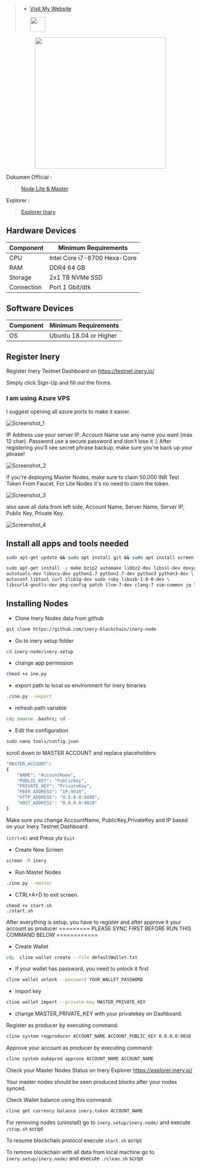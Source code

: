 >- [Visit My Website](https://alfonova.app)<p><img height="40" src="https://raw.githubusercontent.com/Agus1224/NODE_TESTNET/main/arpgr-1srhe-001.ico"></p>
<p align="center">
  
<p align="center">
  <img height="350" height="auto" src="https://cdn.publish0x.com/prod/fs/images/21f6c476e6fccb01abf557a109243f936e510a98d9ede212958a377d95b7ed0f.png">
</p>

Dokumen Official :
> [Node Lite & Master](https://docs.inery.io/docs/category/lite--master-nodes)

Explorer :
> [Explorer Inary](https://explorer.inery.io/ "Explorer Inary")

## Hardware Devices
|  Component  | Minimum Requirements |
| ------------ | ------------ |
| CPU  | Intel Core i7-8700 Hexa-Core  |
| RAM | DDR4 64 GB  |
| Storage  | 2x1 TB NVMe SSD |
| Connection | Port 1 Gbit/dtk |

## Software Devices
|Component | Minimum Requirements  |
| ------------ | ------------ |
| OS |  Ubuntu 18.04 or Higher | 

## Register Inery
Register Inery Testnet Dashboard on https://testnet.inery.io/

Simply click Sign-Up and fill out the forms.

### I am using Azure VPS
I suggest opening all azure ports to make it easier.

![Screenshot_1](https://i.ibb.co/XYPFPZP/photo-6167900902430716670-x.jpg)


IP Address use your server IP.
Account Name use any name you want (max 12 char).
Password use a secure password and don't lose it :)
After registering you'll see secret phrase backup, make sure you're back up your phrase!

![Screenshot_2](https://cdn.publish0x.com/prod/fs/cachedimages/1791573717-ae84a5bd0ff341b80bd05ea96a14d41a43676aff48838213813cfe8419be996f.webp)

If you're deploying Master Nodes, make sure to claim 50.000 INR Test Token From Faucet. For Lite Nodes it's no need to claim the token.

![Screenshot_3](https://cdn.publish0x.com/prod/fs/cachedimages/1462263756-3cd6a8283feff9f1126d61ab4def521dbf9531c6346258a9fe85070b93ce779a.webp)

also save all data from left side, Account Name, Server Name, Server IP, Public Key, Private Key.

![Screenshot_4](https://cdn.publish0x.com/prod/fs/cachedimages/2054345917-f23c0c5261aa399d4b4c43b7521c4b23734a5dc3a66aa79c26f37480cf9cbd72.webp)

## Install all apps and tools needed
```bash
sudo apt-get update && sudo apt install git && sudo apt install screen -y
```
```bash
sudo apt-get install -y make bzip2 automake libbz2-dev libssl-dev doxygen graphviz libgmp3-dev \
autotools-dev libicu-dev python2.7 python2.7-dev python3 python3-dev \
autoconf libtool curl zlib1g-dev sudo ruby libusb-1.0-0-dev \
libcurl4-gnutls-dev pkg-config patch llvm-7-dev clang-7 vim-common jq libncurses5
```
## Installing Nodes
- Clone Inery Nodes data from github
```bash
git clone https://github.com/inery-blockchain/inery-node
```
- Go to inery setup folder
```bash
cd inery-node/inery.setup
```
- change app permission
```bash
chmod +x ine.py
```
- export path to local os environment for inery binaries
```bash
./ine.py --export
```
- refresh path variable
```bash
cd; source .bashrc; cd -
```
- Edit the configuration
```bash
sudo nano tools/config.json
```
scroll down to MASTER ACCOUNT and replace placeholders
```bash
"MASTER_ACCOUNT":
{
    "NAME": "AccountName",
    "PUBLIC_KEY": "PublicKey",
    "PRIVATE_KEY": "PrivateKey",
    "PEER_ADDRESS": "IP:9010",
    "HTTP_ADDRESS": "0.0.0.0:8888",
    "HOST_ADDRESS": "0.0.0.0:9010"
}
```
Make sure you change AccountName, PublicKey,PrivateKey and IP based on your Inery Testnet Dashboard.

`(ctrl+X)` and Press `y`to `Exit`

- Create New Screen
```bash
screen -R inery
```
- Run Master Nodes
```bash
./ine.py --master
```
- CTRL+A+D to exit screen.
```cd ~/inery-node/inery.setup/master.node
chmod +x start.sh
./start.sh
```
After everything is setup, you have to register and after approve it your account as producer
========= PLEASE SYNC FIRST BEFORE RUN THIS COMMAND BELOW ============

- Create Wallet
```bash
cd;  cline wallet create --file defaultWallet.txt
```
- If your wallet has password, you need to unlock it first
```bash
cline wallet unlock --password YOUR_WALLET_PASSWORD
```
- import key 
```bash
cline wallet import --private-key MASTER_PRIVATE_KEY
```
- change MASTER_PRIVATE_KEY with your privatekey on Dashboard.

Register as producer by executing command:
```bash
cline system regproducer ACCOUNT_NAME ACCOUNT_PUBLIC_KEY 0.0.0.0:9010
```
Approve your account as producer by executing command:
```bash
cline system makeprod approve ACCOUNT_NAME ACCOUNT_NAME
```
Check your Master Nodes Status on Inery Explorer https://explorer.inery.io/

Your master nodes should be seen produced blocks after your nodes synced.

Check Wallet balance using this command:
```bash
cline get currency balance inery.token ACCOUNT_NAME
```
For removing nodes (uninstall) go to `inery.setup/inery.node/` and execute `/stop.sh` script

To resume blockchain protocol execute `start.sh` script

To remove blockchain with all data from local machine go to `inery.setup/inery.node/` and execute `./clean.sh` script

